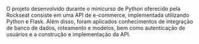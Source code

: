 O projeto desenvolvido durante o minicurso de Python oferecido pela Rockseat consiste em uma API de e-commerce, implementada utilizando Python e Flask. Além disso, foram aplicados conhecimentos de integração de banco de dados, roteamento e modelos, bem como autenticação de usuários e a construção e implementação da API.
